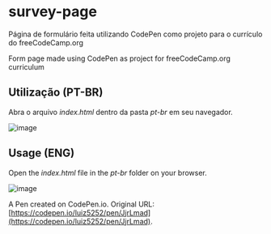 # survey-page

Página de formulário feita utilizando CodePen como projeto para o currículo do freeCodeCamp.org

Form page made using CodePen as project for freeCodeCamp.org curriculum

## Utilização (PT-BR)
Abra o arquivo *index.html* dentro da pasta *pt-br* em seu navegador.

![image](https://user-images.githubusercontent.com/96557379/148391040-37d687fa-2a48-4a68-b700-99f49bd31c49.png)

## Usage (ENG)
Open the *index.html* file in the *pt-br* folder on your browser.

![image](https://user-images.githubusercontent.com/96557379/148391079-c178d99d-da08-4bb4-ae48-a5c5f159f08b.png)

A Pen created on CodePen.io. Original URL: [https://codepen.io/luiz5252/pen/JjrLmad](https://codepen.io/luiz5252/pen/JjrLmad).
